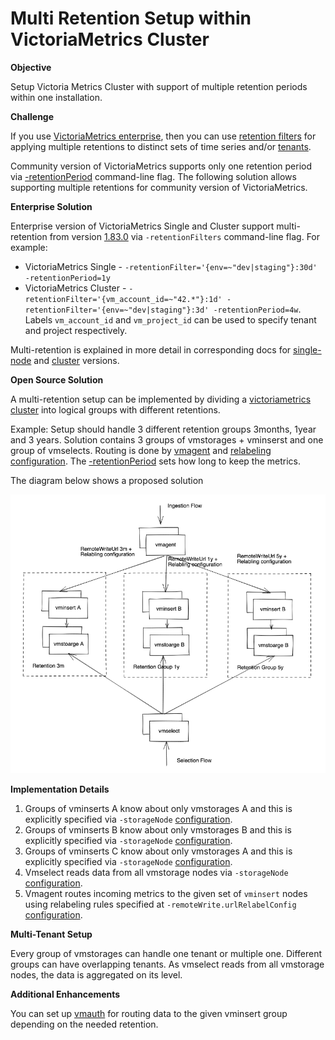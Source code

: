 # Multi Retention Setup within VictoriaMetrics Cluster


**Objective**

Setup Victoria Metrics Cluster with support of multiple retention periods within one installation.

**Challenge**

If you use [VictoriaMetrics enterprise](https://docs.victoriametrics.com/enterprise.html), then you can use
[retention filters](https://docs.victoriametrics.com/Cluster-VictoriaMetrics.html#retention-filters) for applying multiple retentions
to distinct sets of time series and/or [tenants](https://docs.victoriametrics.com/Cluster-VictoriaMetrics.html#multitenancy).

Community version of VictoriaMetrics supports only one retention period via [-retentionPeriod](https://docs.victoriametrics.com/#retention) command-line flag.
The following solution allows supporting multiple retentions for community version of VictoriaMetrics.

**Enterprise Solution**

Enterprise version of VictoriaMetrics Single and Cluster support multi-retention from version [1.83.0](https://github.com/VictoriaMetrics/VictoriaMetrics/releases/tag/v1.83.0) via `-retentionFilters` command-line flag. For example:

* VictoriaMetrics Single - `-retentionFilter='{env=~"dev|staging"}:30d' -retentionPeriod=1y`
* VictoriaMetrics Cluster - `-retentionFilter='{vm_account_id=~"42.*"}:1d' -retentionFilter='{env=~"dev|staging"}:3d' -retentionPeriod=4w`. Labels `vm_account_id` and `vm_project_id` can be used to specify tenant and project respectively.

Multi-retention is explained in more detail in corresponding docs for [single-node](https://docs.victoriametrics.com/Single-server-VictoriaMetrics.html#multiple-retentions) and [cluster](https://docs.victoriametrics.com/Cluster-VictoriaMetrics.html#retention-filters) versions.

**Open Source Solution**

A multi-retention setup can be implemented by dividing a [victoriametrics cluster](https://docs.victoriametrics.com/Cluster-VictoriaMetrics.html) into logical groups with different retentions.

Example:
Setup should handle 3 different retention groups 3months, 1year and 3 years.
Solution contains 3 groups of vmstorages + vminserst and one group of vmselects. Routing is done by [vmagent](https://docs.victoriametrics.com/vmagent.html) and [relabeling configuration](https://docs.victoriametrics.com/vmagent.html#relabeling). The [-retentionPeriod](https://docs.victoriametrics.com/#retention) sets how long to keep the metrics. 

The diagram below shows a proposed solution

<p align="center">
  <img src="guide-vmcluster-multiple-retention-scheme.png" width="800">
</p>

**Implementation Details**
  1. Groups of vminserts A know about only vmstorages A and this is explicitly specified via `-storageNode` [configuration](https://docs.victoriametrics.com/Cluster-VictoriaMetrics.html#cluster-setup). 
  2. Groups of vminserts B know about only vmstorages B and this is explicitly specified via `-storageNode` [configuration](https://docs.victoriametrics.com/Cluster-VictoriaMetrics.html#cluster-setup). 
  3. Groups of vminserts C know about only vmstorages A and this is explicitly specified via `-storageNode` [configuration](https://docs.victoriametrics.com/Cluster-VictoriaMetrics.html#cluster-setup). 
  4. Vmselect reads data from all vmstorage nodes via `-storageNode` [configuration](https://docs.victoriametrics.com/Cluster-VictoriaMetrics.html#cluster-setup). 
  5. Vmagent routes incoming metrics to the given set of `vminsert` nodes using relabeling rules specified at `-remoteWrite.urlRelabelConfig` [configuration](https://docs.victoriametrics.com/vmagent.html#relabeling).

**Multi-Tenant Setup**

Every group of vmstorages can handle one tenant or multiple one. Different groups can have overlapping tenants. As vmselect reads from all vmstorage nodes, the data is aggregated on its level.

**Additional Enhancements**

You can set up [vmauth](https://docs.victoriametrics.com/vmauth.html) for routing data to the given vminsert group depending on the needed retention.
